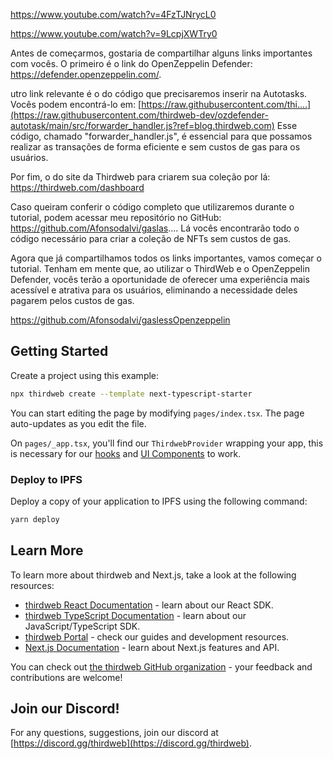 https://www.youtube.com/watch?v=4FzTJNrycL0

https://www.youtube.com/watch?v=9LcpjXWTry0

Antes de começarmos, gostaria de compartilhar alguns links importantes com vocês. O primeiro é o link do OpenZeppelin Defender: https://defender.openzeppelin.com/.

utro link relevante é o do código que precisaremos inserir na Autotasks. Vocês podem encontrá-lo em: [https://raw.githubusercontent.com/thi....](https://raw.githubusercontent.com/thirdweb-dev/ozdefender-autotask/main/src/forwarder_handler.js?ref=blog.thirdweb.com) Esse código, chamado "forwarder_handler.js", é essencial para que possamos realizar as transações de forma eficiente e sem custos de gas para os usuários.

Por fim, o do site da Thirdweb para criarem sua coleção por lá: https://thirdweb.com/dashboard

Caso queiram conferir o código completo que utilizaremos durante o tutorial, podem acessar meu repositório no GitHub: https://github.com/Afonsodalvi/gaslas.... Lá vocês encontrarão todo o código necessário para criar a coleção de NFTs sem custos de gas.

Agora que já compartilhamos todos os links importantes, vamos começar o tutorial. Tenham em mente que, ao utilizar o ThirdWeb e o OpenZeppelin Defender, vocês terão a oportunidade de oferecer uma experiência mais acessível e atrativa para os usuários, eliminando a necessidade deles pagarem pelos custos de gas.

https://github.com/Afonsodalvi/gaslessOpenzeppelin



## Getting Started

Create a project using this example:

```bash
npx thirdweb create --template next-typescript-starter
```

You can start editing the page by modifying `pages/index.tsx`. The page auto-updates as you edit the file.

On `pages/_app.tsx`, you'll find our `ThirdwebProvider` wrapping your app, this is necessary for our [hooks](https://portal.thirdweb.com/react) and
[UI Components](https://portal.thirdweb.com/ui-components) to work.

### Deploy to IPFS

Deploy a copy of your application to IPFS using the following command:

```bash
yarn deploy
```

## Learn More

To learn more about thirdweb and Next.js, take a look at the following resources:

- [thirdweb React Documentation](https://docs.thirdweb.com/react) - learn about our React SDK.
- [thirdweb TypeScript Documentation](https://docs.thirdweb.com/typescript) - learn about our JavaScript/TypeScript SDK.
- [thirdweb Portal](https://docs.thirdweb.com) - check our guides and development resources.
- [Next.js Documentation](https://nextjs.org/docs) - learn about Next.js features and API.

You can check out [the thirdweb GitHub organization](https://github.com/thirdweb-dev) - your feedback and contributions are welcome!

## Join our Discord!

For any questions, suggestions, join our discord at [https://discord.gg/thirdweb](https://discord.gg/thirdweb).
